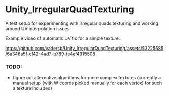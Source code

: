 # Unity_IrregularQuadTexturing
A test setup for experimenting with irregular quads texturing and working around UV interpolation issues

Example video of automatic UV fix for a simple texture:

https://github.com/vadersb/Unity_IrregularQuadTexturing/assets/53225685/6a346a5f-ef42-4ad7-b769-fe4ef4915508

### TODO:
- figure out alternative algorithms for more complex textures (currently a manual setup (with W coords picked manually for each vertex) for such a texture included)
